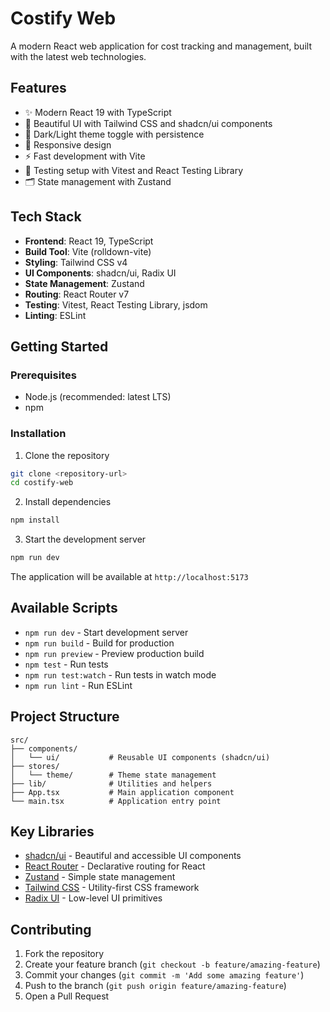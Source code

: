 # Costify Web

A modern React web application for cost tracking and management, built with the latest web technologies.

## Features

- ✨ Modern React 19 with TypeScript
- 🎨 Beautiful UI with Tailwind CSS and shadcn/ui components
- 🌙 Dark/Light theme toggle with persistence
- 📱 Responsive design
- ⚡ Fast development with Vite
- 🧪 Testing setup with Vitest and React Testing Library
- 🗂️ State management with Zustand

## Tech Stack

- **Frontend**: React 19, TypeScript
- **Build Tool**: Vite (rolldown-vite)
- **Styling**: Tailwind CSS v4
- **UI Components**: shadcn/ui, Radix UI
- **State Management**: Zustand
- **Routing**: React Router v7
- **Testing**: Vitest, React Testing Library, jsdom
- **Linting**: ESLint

## Getting Started

### Prerequisites

- Node.js (recommended: latest LTS)
- npm

### Installation

1. Clone the repository
```bash
git clone <repository-url>
cd costify-web
```

2. Install dependencies
```bash
npm install
```

3. Start the development server
```bash
npm run dev
```

The application will be available at `http://localhost:5173`

## Available Scripts

- `npm run dev` - Start development server
- `npm run build` - Build for production
- `npm run preview` - Preview production build
- `npm test` - Run tests
- `npm run test:watch` - Run tests in watch mode
- `npm run lint` - Run ESLint

## Project Structure

```
src/
├── components/
│   └── ui/           # Reusable UI components (shadcn/ui)
├── stores/
│   └── theme/        # Theme state management
├── lib/              # Utilities and helpers
├── App.tsx           # Main application component
└── main.tsx          # Application entry point
```

## Key Libraries

- [shadcn/ui](https://ui.shadcn.com/) - Beautiful and accessible UI components
- [React Router](https://reactrouter.com) - Declarative routing for React
- [Zustand](https://zustand-demo.pmnd.rs/) - Simple state management
- [Tailwind CSS](https://tailwindcss.com/) - Utility-first CSS framework
- [Radix UI](https://www.radix-ui.com/) - Low-level UI primitives

## Contributing

1. Fork the repository
2. Create your feature branch (`git checkout -b feature/amazing-feature`)
3. Commit your changes (`git commit -m 'Add some amazing feature'`)
4. Push to the branch (`git push origin feature/amazing-feature`)
5. Open a Pull Request
